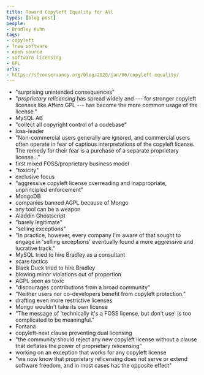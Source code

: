 ```yaml
---
title: Toward Copyleft Equality for All
types: [blog post]
people:
- Bradley Kuhn
tags:
- copyleft
- free software
- open source
- software licensing
- GPL
urls:
- https://sfconservancy.org/blog/2020/jan/06/copyleft-equality/
---
```


- "surprising unintended consequences"
- "_proprietary relicensing_ has spread widely and --- for stronger copyleft licenses like Affero GPL --- has become the more common usage of the license."
- MySQL AB
- "collect all copyright control of a codebase"
- loss-leader
- "Non-commercial users generally are ignored, and commercial users often operate in fear of captious interpretations of the copyleft license.  The remedy for their fear is a purchase of a separate proprietary license..."
- first mixed FOSS/proprietary business model
- "toxicity"
- exclusive focus
- "aggressive copyleft license overreading and inappropriate, unprincipled enforcement"
- MongoDB
- companies banned AGPL because of Mongo
- any tool can be a weapon
- Aladdin Ghostscript
- "barely legitimate"
- "selling exceptions"
- "In practice, however, every company I'm aware of that sought to engage in 'selling exceptions' eventually found a more aggressive and lucrative track."
- MySQL tried to hire Bradley as a consultant
- scare tactics
- Black Duck tried to hire Bradley
- blowing minor violations out of proportion
- AGPL seen as toxic
- "discourages contributions from a broad community"
- "Neither users nor co-developers benefit from copyleft protection."
- drafting even more restrictive licenses
- Mongo wouldn't take its own license
- "The message of 'technically it's a FOSS license, but don't use' is too complicated to be meaningful."
- Fontana
- copyleft-next clause preventing dual licensing
- "the community should reject any new copyleft license without a clause that deflates the power of proprietary relicensing"
- working on an exception that works for any copyleft license
- "we now know that proprietary relicensing does not serve or extend software freedom, and in most cases has the opposite effect"
